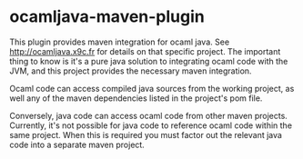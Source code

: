 ocamljava-maven-plugin
======================

This plugin provides maven integration for ocaml java. See http://ocamljava.x9c.fr for details on that specific project. The important 
thing to know is it's a pure java solution to integrating ocaml code with the JVM, and this project provides the necessary maven integration.

Ocaml code can access compiled java sources from the working project, as well any of the maven dependencies listed in the project's pom file.

Conversely, java code can access ocaml code from other maven projects. Currently, it's not possible for java code to reference ocaml code
within the same project. When this is required you must factor out the relevant java code into a separate maven project.



